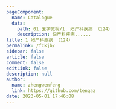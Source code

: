 ```yaml
---
pageComponent: 
  name: Catalogue
  data: 
    path: 01.医学微视/1. 妇产科疾病 （124）
    description: 妇产科疾病......
title: 1 妇产科疾病 （124）
permalink: /fckjb/
sidebar: false
article: false
comment: false
editLink: false
description: null
author: 
  name: zhengwenfeng
  link: https://github.com/tenqaz
date: 2023-05-01 17:46:08
---
```

